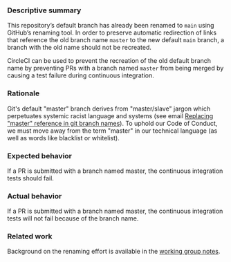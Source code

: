 ### Descriptive summary

This repository’s default branch has already been renamed to `main` using GitHub’s renaming tool.  In order to preserve automatic redirection of links that reference the old branch name `master` to the new default `main` branch, a branch with the old name should not be recreated.

CircleCI can be used to prevent the recreation of the old default branch name by preventing PRs with a branch named `master` from being merged by causing a test failure during continuous integration.

### Rationale

Git's default "master" branch derives from "master/slave" jargon which perpetuates systemic racist language and systems (see email [Replacing "master" reference in git branch names](https://mail.gnome.org/archives/desktop-devel-list/2019-May/msg00066.html)). To uphold our Code of Conduct, we must move away from the term "master" in our technical language (as well as words like blacklist or whitelist).

### Expected behavior

If a PR is submitted with a branch named master, the continuous integration tests should fail.

### Actual behavior

If a PR is submitted with a branch named master, the continuous integration tests will not fail because of the branch name.

### Related work

Background on the renaming effort is available in the [working group notes](https://samvera.atlassian.net/wiki/x/b5IYHg).
